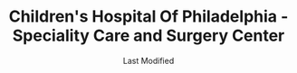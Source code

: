 ---
layout: location-page
date: Last Modified
description: "Local COVID-19 testing is available at Children's Hospital Of Philadelphia - Speciality Care and Surgery Center in Chalfont, Pennsylvania, USA."
permalink: "locations/pennsylvania/chalfont/childrens-hospital-of-philadelphia-speciality-care-and-surgery-center/"
tags:
  - locations
  - pennsylvania
title: Children's Hospital Of Philadelphia - Speciality Care and Surgery Center
uniqueName: childrens-hospital-of-philadelphia-speciality-care-and-surgery-center
state: Pennsylvania
stateAbbr: PA
hood: "Bucks County"
address: "500 W Butler Ave"
city: "Chalfont"
zip: "18914"
zipsNearby: "07885 07981 07999 08888 08889 07095 07820 07821 08801 08802 07001 08803 07920 07939 07921 07823 07922 07924 07825 08804 07005 08805 08807 08808 07926 07828 07829 07006 07007 07830 07008 07927 07831 07928 07930 08809 07832 07016 08810 07833 07834 07801 07802 07803 07806 07869 08812 08816 07936 07017 07018 07019 08817 08818 08820 08837 08899 07201 07202 07203 07204 07205 07206 07207 07208 07021 07023 07931 08821 07836 08822 07932 08823 08825 07027 07933 07934 07837 08826 07838 07839 07935 07840 08827 08828 07842 08829 08844 07843 07844 07845 08830 08831 07846 08832 08824 07033 07847 07034 07849 07850 08833 07852 07938 07036 08834 07039 07853 07940 08835 07040 08836 07945 08840 08846 07855 08848 07041 07946 08850 08852 07045 07950 07960 07961 07962 07963 07046 07856 07970 08853 07857 07111 08901 08902 08903 08904 08905 08906 08933 08989 07974 07860 07976 08857 08858 07050 07051 07052 07863 08859 07054 07977 08861 08862 08863 08865 07058 08854 08855 08867 07059 07060 07061 07062 07063 07069 07978 07865 07064 07979 08868 07065 07066 07067 08869 08870 07866 07068 08871 08872 07870 07076 07077 07078 08873 08875 08890 08876 08879 08880 07079 07080 08882 07871 08884 07081 07874 08885 08886 07875 07980 07876 07901 07902 07877 07878 08887 07879 07083 07088 07880 07881 07882 07090 07091 07092 10301 10302 10303 10304 10305 10306 10307 10308 10309 10310 10311 10312 10313 10314 19701 19703 19706 19707 19708 19710 19702 19711 19712 19713 19714 19715 19716 19717 19718 19725 19726 19720 19721 19731 19732 19733 19735 19801 19802 19803 19804 19805 19806 19807 19808 19809 19810 19850 19880 19884 19885 19886 19890 19891 19892 19893 19894 19895 19896 19897 19898 19899 19736 07710 08501 08720 08001 08004 08007 08721 08722 07718 08502 08009 08010 08011 08012 08504 08505 08723 08724 08014 08302 08730 08015 08310 08016 08101 08102 08103 08104 08105 08106 08107 08108 08109 08110 08018 08019 08002 08003 08034 08020 08510 08526 08312 08021 07721 07722 08022 08511 08512 08514 08515 08023 08313 07724 07799 08215 08318 08217 07726 08025 07727 08518 08731 08322 07728 08026 08027 08028 08029 08030 08032 08033 08035 08036 08037 08038 08039 07730 08520 07733 08525 07731 08732 08527 08041 08042 07734 07735 08528 08043 08733 08759 08701 08530 08326 08045 07737 07738 07739 08048 08049 08328 08051 08052 07746 08053 07747 08055 08056 07748 08332 08340 08341 08343 08057 07751 08059 08060 08054 08061 08062 08063 07752 07753 07754 08533 08344 08224 08064 08346 08347 08740 08065 08066 08067 08068 08534 08069 08070 08535 08741 08071 08536 07758 08540 08541 08542 08543 08544 08550 08072 08073 07701 07702 07703 07704 08350 08074 08551 08075 08076 08077 08553 08554 08555 08556 08352 08078 08079 08557 08080 08353 08081 08558 08083 08031 08099 08559 08084 08085 07763 08086 08560 08753 08754 08755 08756 08757 08601 08602 08603 08604 08605 08606 08607 08608 08609 08610 08611 08618 08619 08620 08625 08628 08629 08638 08640 08641 08645 08646 08647 08648 08650 08666 08690 08691 08695 08088 08360 08361 08362 08089 08090 08091 08093 07765 08094 08046 08561 08095 08096 08097 08098 08562 19501 17501 18210 18011 18101 18102 18103 18104 18105 18106 18109 18195 18320 18211 18012 18212 17922 19503 18010 18013 18050 18214 17503 19504 18321 18014 18216 19505 19506 19507 18015 18016 18017 18018 18020 18025 17505 19508 18610 19510 17506 19511 18030 17507 19512 18031 17925 18322 17508 18323 18324 18371 18373 18032 19516 18034 18035 17509 18218 18036 18037 18326 17929 17930 18038 18220 18327 17517 19518 18221 18039 19519 17519 18041 18040 18042 18043 18044 18045 17520 18301 18302 18046 18223 18330 19520 18049 18098 18099 17522 17549 19522 18051 17933 17527 19523 18053 18331 19525 17529 18054 19526 18201 18055 18332 18056 17533 17534 18229 18230 18231 19529 17535 17536 17039 18333 18058 19530 18624 17537 17573 17601 17602 17603 17604 17605 17606 17607 17608 17622 17699 17942 18232 18059 19533 18235 18001 18002 18003 19534 17540 19535 18060 17543 17944 18334 19536 18237 18062 17948 17949 17951 18335 18063 17952 19538 19539 17953 17954 18341 19540 19541 19542 19543 19544 18342 18343 18344 17067 17555 18064 18065 18240 19545 17557 17073 17959 17560 17960 18066 18067 18068 19547 18069 17961 18070 18071 17562 18244 18072 18074 19548 18347 18348 18349 18350 18346 17965 19549 18351 17901 17974 18245 17566 19601 19602 19603 19604 19605 19606 19607 19608 19609 19610 19611 19612 17567 18073 18076 18352 17568 19550 17569 17087 18077 19551 17572 17970 18353 17088 18078 17972 18354 18355 19554 18356 19555 18079 18080 17576 18081 17578 18083 17579 19559 18360 18250 17979 18084 18370 17580 18252 18372 18085 19560 17581 19562 18086 18254 18087 17982 19564 18088 18255 19565 18052 18661 17584 18091 17585 19567 18092 19001 19002 19420 19003 19310 19311 19004 18910 19020 19021 19312 19421 18911 19422 19424 19316 19007 19008 19009 19010 18912 18913 19423 19317 18914 19012 19013 19014 19015 19016 19022 19017 19425 19319 19018 19320 19330 19426 19473 18915 19331 19339 19340 19428 19429 19397 19398 19399 19430 18916 19023 19432 19333 19335 19372 18901 18902 18933 19026 18917 18918 19028 19027 18920 19029 19341 19353 19030 18921 19031 19032 19033 18922 19025 19034 19048 19049 18923 19435 18925 18926 19035 19342 19343 19036 19038 19039 19437 19438 19441 19040 19440 19041 18927 18928 19043 19098 19344 19044 19006 19345 18929 19046 19346 19347 19348 19442 18930 19443 19444 18931 19350 19047 19053 19446 19050 19450 19052 19054 19055 19056 19057 19058 19351 19352 18932 19354 19451 19355 19060 19061 18934 19037 19063 19064 19065 19086 19091 19357 19066 18935 19358 18936 19067 19070 19072 18938 19360 18940 19073 19401 19403 19404 19405 19406 19407 19408 19409 19415 19436 19454 19455 19477 19074 19362 19456 19075 18942 19363 19301 19457 19365 18943 18944 19019 19092 19093 19099 19101 19102 19103 19104 19105 19106 19107 19108 19109 19110 19111 19112 19113 19114 19115 19116 19118 19119 19120 19121 19122 19123 19124 19125 19126 19127 19128 19129 19130 19131 19132 19133 19134 19135 19136 19137 19138 19139 19140 19141 19142 19143 19144 19145 19146 19147 19148 19149 19150 19151 19152 19153 19154 19155 19160 19161 19162 19170 19171 19172 19173 19175 19176 19177 19178 19179 19181 19182 19183 19184 19185 19187 19188 19190 19191 19192 19193 19194 19195 19196 19197 19244 19255 19453 19460 18946 18947 18949 19462 19366 18950 19367 19464 19465 19076 18951 18953 18955 19078 19468 18956 19369 19470 18957 18958 19472 18960 19079 18962 19474 18963 18924 18964 18954 18966 18968 19475 19478 19371 19081 18969 19373 19374 18970 18971 19375 18972 19082 19083 19480 19481 19482 19484 19485 19493 19494 19495 19496 19085 19376 18974 18991 18976 18977 19080 19087 19088 19089 19380 19381 19382 19383 19388 19318 19390 19486 19395 19090 19094 19490 18979 18980 19095 19096 19492 18981 21915 21916 21920 21921 21922 21901 21902 21911 07983 08922 08988 19488 19489 19640 19887 19889 18175 19483 19487" 
mapUrl: "http://maps.apple.com/?q=Childrens+Hospital+Of+Philadelphia+-+Speciality+Care+and+Surgery+Center&address=500+W+Butler+Ave,Chalfont,Pennsylvania,18914"
locationType: Drive-thru
phone: "215-997-5730"
website: "https://www.chop.edu/locations/specialty-care-surgery-center-bucks-county"
onlineBooking: true
closed: undefined
closedUpdate: April 20th, 2020
notes: "By appointment only. Requires doctor's referral. Requires phone screen. For previously established patients only."
days: Contact for hours of operation.
ctaMessage: Schedule a test
ctaUrl: "https://www.chop.edu/locations/specialty-care-surgery-center-bucks-county"
---